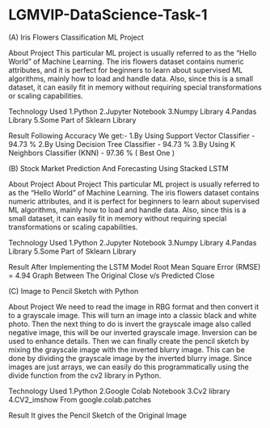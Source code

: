 # LGMVIP-DataScience-Task-1
(A) Iris Flowers Classification ML Project

About Project This particular ML project is usually referred to as the “Hello World” of Machine Learning.
The iris flowers dataset contains numeric attributes, and it is perfect for beginners to learn about supervised ML algorithms,
mainly how to load and handle data. Also, since this is a small dataset, it can easily fit in memory without requiring special transformations or scaling capabilities.

Technology Used 
1.Python 
2.Jupyter Notebook 
3.Numpy Library 
4.Pandas Library 
5.Some Part of Sklearn Library

Result Following Accuracy We get:-
1.By Using Support Vector Classifier - 94.73 %
2.By Using Decision Tree Classifier - 94.73 %
3.By Using K Neighbors Classifier (KNN) - 97.36 % ( Best One )


(B) Stock Market Prediction And Forecasting Using Stacked LSTM

About Project About Project This particular ML project is usually referred to as the 
“Hello World” of Machine Learning. The iris flowers dataset contains numeric attributes,
and it is perfect for beginners to learn about supervised ML algorithms, mainly how to load
and handle data. Also, since this is a small dataset, it can easily fit in memory without
requiring special transformations or scaling capabilities.

Technology Used 
1.Python 
2.Jupyter Notebook 
3.Numpy Library 
4.Pandas Library 
5.Some Part of Sklearn Library

Result After Implementing the LSTM Model 
Root Mean Square Error (RMSE) = 4.94
Graph Between The Original Close v/s Predicted Close


(C) Image to Pencil Sketch with Python

About Project 
We need to read the image in RBG format and then convert it to a grayscale image. This will turn an image into a classic black and white photo. Then the next thing to do is invert the grayscale image also called negative image, this will be our inverted grayscale image. Inversion can be used to enhance details. Then we can finally create the pencil sketch by mixing the grayscale image with the inverted blurry image. This can be done by dividing the grayscale image by the inverted blurry image. Since images are just arrays, we can easily do this programmatically using the divide function from the cv2 library in Python.

Technology Used 
1.Python 
2.Google Colab Notebook
3.Cv2 library
4.CV2_imshow From google.colab.patches

Result 
It gives the Pencil Sketch of the Original Image
